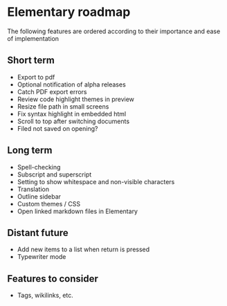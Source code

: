# Elementary roadmap

The following features are ordered according to their importance and ease of implementation

## Short term

- Export to pdf
- Optional notification of alpha releases
- Catch PDF export errors
- Review code highlight themes in preview
- Resize file path in small screens
- Fix syntax highlight in embedded html
- Scroll to top after switching documents
- Filed not saved on opening?

## Long term

- Spell-checking
- Subscript and superscript
- Setting to show whitespace and non-visible characters
- Translation
- Outline sidebar
- Custom themes / CSS
- Open linked markdown files in Elementary

## Distant future

- Add new items to a list when return is pressed
- Typewriter mode

## Features to consider

- Tags, wikilinks, etc.
